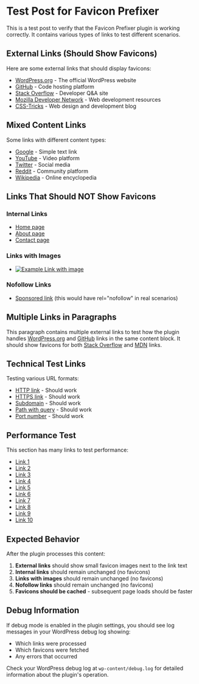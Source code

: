 # Test Post for Favicon Prefixer

This is a test post to verify that the Favicon Prefixer plugin is working correctly. It contains various types of links to test different scenarios.

## External Links (Should Show Favicons)

Here are some external links that should display favicons:

- [WordPress.org](https://wordpress.org) - The official WordPress website
- [GitHub](https://github.com) - Code hosting platform
- [Stack Overflow](https://stackoverflow.com) - Developer Q&A site
- [Mozilla Developer Network](https://developer.mozilla.org) - Web development resources
- [CSS-Tricks](https://css-tricks.com) - Web design and development blog

## Mixed Content Links

Some links with different content types:

- [Google](https://google.com) - Simple text link
- [YouTube](https://youtube.com) - Video platform
- [Twitter](https://twitter.com) - Social media
- [Reddit](https://reddit.com) - Community platform
- [Wikipedia](https://wikipedia.org) - Online encyclopedia

## Links That Should NOT Show Favicons

### Internal Links
- [Home page](/)
- [About page](/about/)
- [Contact page](/contact/)

### Links with Images
- <a href="https://example.com"><img src="https://via.placeholder.com/100x50" alt="Example" /> Link with image</a>

### Nofollow Links
- [Sponsored link](https://example.com) (this would have rel="nofollow" in real scenarios)

## Multiple Links in Paragraphs

This paragraph contains multiple external links to test how the plugin handles [WordPress.org](https://wordpress.org) and [GitHub](https://github.com) links in the same content block. It should show favicons for both [Stack Overflow](https://stackoverflow.com) and [MDN](https://developer.mozilla.org) links.

## Technical Test Links

Testing various URL formats:

- [HTTP link](http://example.com) - Should work
- [HTTPS link](https://example.com) - Should work  
- [Subdomain](https://www.example.com) - Should work
- [Path with query](https://example.com/page?param=value) - Should work
- [Port number](https://example.com:8080) - Should work

## Performance Test

This section has many links to test performance:

- [Link 1](https://wordpress.org)
- [Link 2](https://github.com) 
- [Link 3](https://stackoverflow.com)
- [Link 4](https://developer.mozilla.org)
- [Link 5](https://css-tricks.com)
- [Link 6](https://google.com)
- [Link 7](https://youtube.com)
- [Link 8](https://twitter.com)
- [Link 9](https://reddit.com)
- [Link 10](https://wikipedia.org)

## Expected Behavior

After the plugin processes this content:

1. **External links** should show small favicon images next to the link text
2. **Internal links** should remain unchanged (no favicons)
3. **Links with images** should remain unchanged (no favicons)
4. **Nofollow links** should remain unchanged (no favicons)
5. **Favicons should be cached** - subsequent page loads should be faster

## Debug Information

If debug mode is enabled in the plugin settings, you should see log messages in your WordPress debug log showing:
- Which links were processed
- Which favicons were fetched
- Any errors that occurred

Check your WordPress debug log at `wp-content/debug.log` for detailed information about the plugin's operation. 